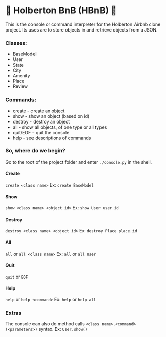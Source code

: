 # :rocket: Holberton BnB (HBnB) :rocket:

This is the console or command interpreter for the Holberton Airbnb clone project. Its uses are to store objects in and retrieve objects from a JSON.

### Classes:

* BaseModel
* User
* State
* City
* Amenity
* Place
* Review

### Commands:

* create - create an object
* show - show an object (based on id)
* destroy - destroy an object
* all - show all objects, of one type or all types
* quit/EOF - quit the console
* help - see descriptions of commands

### So, where do we begin?

Go to the root of the project folder and enter `./console.py` in the shell.

#### Create

`create <class name>`
Ex:
`create BaseModel`

#### Show

`show <class name> <object id>`
Ex:
`show User user.id`

#### Destroy

`destroy <class name> <object id>`
Ex:
`destroy Place place.id`

#### All

`all` or `all <class name>`
Ex:
`all` or `all User`

#### Quit

`quit` or `EOF`

#### Help

`help` or `help <command>`
Ex:
`help` or `help all`

### Extras

The console can also do method calls `<class name>.<command>(<parameters>)` syntax.
Ex:
`User.show()`